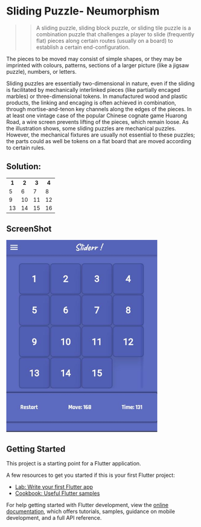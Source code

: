 # Sliding Puzzle- Neumorphism

>> A sliding puzzle, sliding block puzzle, or sliding tile puzzle is a combination puzzle that challenges a player to slide (frequently flat) pieces along certain routes (usually on a board) to establish a certain end-configuration.
 
The pieces to be moved may consist of simple shapes, or they may be imprinted with colours, patterns, sections of a larger picture (like a jigsaw puzzle), numbers, or letters.

Sliding puzzles are essentially two-dimensional in nature, even if the sliding is facilitated by mechanically interlinked pieces (like partially encaged marbles) or three-dimensional tokens. In manufactured wood and plastic products, the linking and encaging is often achieved in combination, through mortise-and-tenon key channels along the edges of the pieces. In at least one vintage case of the popular Chinese cognate game Huarong Road, a wire screen prevents lifting of the pieces, which remain loose. As the illustration shows, some sliding puzzles are mechanical puzzles. However, the mechanical fixtures are usually not essential to these puzzles; the parts could as well be tokens on a flat board that are moved according to certain rules.

## Solution:

<Table>
        <tr>
            <th>1</th>
        <th>2</th>
        <th>3</th>
        <th>4</th>
        </tr>
        <tr>
            <td>5</td>
        <td>6</td>
        <td>7</td>
        <td>8</td>
        </tr>
        <tr>
            <td>9</td>
        <td>10</td>
        <td>11</td>
        <td>12</td>
        </tr>
        <tr>
            <td>13</td>
        <td>14</td>
        <td>15</td>
        <td>16</td>
        </tr>
</Table>

## ScreenShot

<img
      src="./SCREENSHOTS/Capture.JPG"
      alt="Screenshot of Sliderr"
      title="Sliderr !!"
      width="400px"
      height="auto"
    />

## Getting Started

This project is a starting point for a Flutter application.

A few resources to get you started if this is your first Flutter project:

- [Lab: Write your first Flutter app](https://docs.flutter.dev/get-started/codelab)
- [Cookbook: Useful Flutter samples](https://docs.flutter.dev/cookbook)

For help getting started with Flutter development, view the
[online documentation](https://docs.flutter.dev/), which offers tutorials,
samples, guidance on mobile development, and a full API reference.
